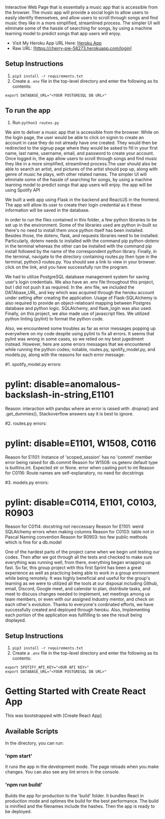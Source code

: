 Interactive Web Page that is essentially a music app that is accessible from the browser. The music app will provide a social login to allow users to easily identify themselves, and allow users to scroll through songs and find music they like in a more simplified, streamlined process. The simpler UI will eliminate some of the hassle of searching for songs, by using a machine learning model to predict songs that app users will enjoy.

- Visit My Heroku App URL Here: [Heroku App](https://cherry-pie-58273.herokuapp.com/login)
- Raw URL: [https://cherry-pie-58273.herokuapp.com/login]

## Setup Instructions
1. `pip3 install -r requirements.txt`
2. Create a `.env` file in the top-level directory and enter the following as its contents:
```
export DATABASE_URL="<YOUR POSTGRESQL DB URL>"
```

## To run the app
1. Run `python3 routes.py`

We aim to deliver a music app that is accessible from the browser. While on the login page, the user would be able to click on signin to create an account in case they do not already have one created. They would then be redirected to the signup page where they would be asked to fill in your first name, last name, username, email, and password to create your account. Once logged in, the app allow users to scroll through songs and find music they like in a more simplified, streamlined process.The user should also be able to search an artist, and pictures of the artist should pop up, along with genre of music he plays, with other related names. The simpler UI will eliminate some of the hassle of searching for songs, by using a machine learning model to predict songs that app users will enjoy. the app will be using Spotify API 

We built a web app using Flask in the backend and React/JS in the frontend. The app will allow its user to create their login credential as it these information will be saved in the database.

In order to run the files contained in this folder, a few python libraries to be set up in the environment. Some of the libraries used are python in-built so there's no need to install them once python itself has been installed. Besides those, the dotenv, flask, and requests libraries need to be installed. Particularly, dotenv needs to installed with the command pip python-dotenv in the terminal whereas the other can be installed with the command pip install followed by the name of the correspondent python library. Finally, in the terminal, navigate to the directory containing routes.py then type in the terminal, python3 routes.py. You should see a link to view in your browser. click on the link, and you have successfully run the program.

We had to utilize PostgreSQL database management system for saving user's login credentials. We also have an .env file throughout this project, but I did not push it as required. In the .env file, we included the DATAbase_URL, and key which was acquired through the heroku account under setting after creating the application. Usage of Flask-SQLAlchemy is also required to provide an object-relatioanl mapping between Postgres database and python logic. SQLAlchemy, and flask_login was also used. 
Finally, on this project, we also made use of javascript files. We utilized python linting (pylint) to format the python code. 

Also, we encountered some troubles as far as error messages popping up everywhere on my code despite using pylint to fix all errors. It seems that pylint was wrong  in some cases, so we relied on my best jugedment instead. However, here are some errors messages that we encountered while running the python codes; notable, routes.py, spotify_model.py, and models.py, along with the reasons for each error message:

#1. spotify_model.py errors:
# pylint: disable=anomalous-backslash-in-string,E1101
Reason: interaction with pandas where an error is raised with .dropna() and .get_dummies(), Stackoverflow answers say it is best to ignore.

#2. routes.py errors: 
# pylint: disable=E1101, W1508, C0116
Reason for E1101: Instance of 'scoped_session' has no 'commit' member error being raised for db.commit
Reason for W1508: os.getenv default type is builtins.int. Expected str or None. error when casting port to int
Reason for C0116: Route names are self-explanatory, no need for docstrings

#3. models.py errors:
# pylint: disable=C0114, E1101, C0103, R0903
Reason for C0114: docstring not neccessary 
Reason for E1101: weird SQLAlchemy errors when making columns
Reason for C0103: table not in Pascal Naming convention
Reason for R0903: too few public methods which is fine for a db.model


One of the hardest parts of the project came when we begin unit testing our codes. Then after we got through all the tests and checked to make sure everything was running well, from there, everything began wrapping up fast. So far, this group project with this first Sprint has been a great experience as well as practicing being able to work in a group enrivronment while being remotely. It was highly beneficial and useful for the group's learning as we were to utilized all the tools at our disposal including Github, email, Discord, Google meet, and calendar to plan, distribute tasks, and meet to discuss changes needed to implement, set meetings among us team members, or even with our assigned Industry mentor, and check on each other's evolution. Thanks to everyone's cordinated efforts, we have successfully created and deployed through heroku. Also, Implementing each portion of the application was fullfilling to see the result being displayed.



## Setup Instructions
1. `pip3 install -r requirements.txt`
2. Create a `.env` file in the top-level directory and enter the following as its contents:
```
export SPOTIFY_API_KEY="<OUR API KEY>"
export DATABASE_URL="<YOUR POSTGRESQL DB URL>"
```

# Getting Started with  Create React App
This was bootstrapped  with [Create React App]

## Available Scripts
In the directory, you can run:

### 'npm start'
It runs the app in the development mode.
The page reloads when you make changes.
You can also see any lint errors in the console.

### 'npm run build'
Builds the app for production to the 'build' folder.
It bundles React in production mode and optimes the build for the best performance.
The build is minified and the filenames include the hashes. Then the app is ready to be deployed.

